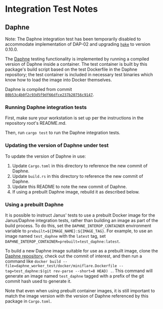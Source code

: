 # Integration Test Notes

## Daphne

Note: The Daphne integration test has been temporarily disabled to accommodate implementation of
DAP-02 and upgrading [`hpke`](https://crates.io/crates/hpke) to version 0.10.0.

The [Daphne](https://github.com/cloudflare/daphne) testing functionality is implemented by running a
compiled version of Daphne inside a container. The test container is built by this package's build
script based on the test Dockerfile in the Daphne repository; the test container is included in
necessary test binaries which know how to load the image into Docker themselves.

Daphne is compiled from commit [`80b53c4b0f2c93d5f9df66dfce237b20756c9147`](
https://github.com/cloudflare/daphne/commit/80b53c4b0f2c93d5f9df66dfce237b20756c9147).

### Running Daphne integration tests

First, make sure your workstation is set up per the instructions in the repository root's README.md.

Then, run `cargo test` to run the Daphne integration tests.

### Updating the version of Daphne under test

To update the version of Daphne in use:

1. Update `Cargo.toml` in this directory to reference the new commit of Daphne.
1. Update `build.rs` in this directory to reference the new commit of Daphne.
1. Update this README to note the new commit of Daphne.
1. If using a prebuilt Daphne image, rebuild it as described below.

### Using a prebuilt Daphne

It is possible to instruct Janus' tests to use a prebuilt Docker image for the Janus/Daphne
integration tests, rather than building an image as part of the build process. To do this, set the
`DAPHNE_INTEROP_CONTAINER` environment variable to `prebuilt=${IMAGE_NAME}:${IMAGE_TAG}`. For
example, to use an image named `test_daphne` with the `latest` tag, set
`DAPHNE_INTEROP_CONTAINER=prebuilt=test_daphne:latest`.

To build a new Daphne image suitable for use as a prebuilt image, clone the [Daphne repository](
https://github.com/cloudflare/daphne), check out the commit of interest, and then run a command like
`docker build --file=daphne_worker_test/docker/miniflare.Dockerfile --tag=test_daphne:$(git rev-parse --short=8 HEAD) .`.
This command will generate an image named `test_daphne` tagged with a prefix of the git commit hash
used to generate it.

Note that even when using prebuilt container images, it is still important to match the image
version with the version of Daphne referenced by this package in `Cargo.toml`.
